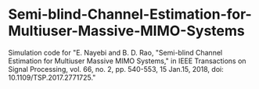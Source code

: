 # Semi-blind-Channel-Estimation-for-Multiuser-Massive-MIMO-Systems
Simulation code for "E. Nayebi and B. D. Rao, "Semi-blind Channel Estimation for Multiuser Massive MIMO Systems," in IEEE Transactions on Signal Processing, vol. 66, no. 2, pp. 540-553, 15 Jan.15, 2018, doi: 10.1109/TSP.2017.2771725."
